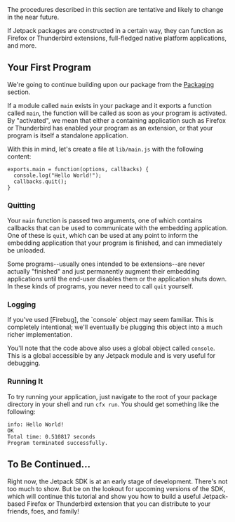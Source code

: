 <span class="aside">
The procedures described in this section are tentative and likely to
change in the near future.
</span>

If Jetpack packages are constructed in a certain way, they can function as
Firefox or Thunderbird extensions, full-fledged native platform applications,
and more.

## Your First Program ##

We're going to continue building upon our package from the [Packaging]
section.

If a module called `main` exists in your package and it exports a
function called `main`, the function will be called as soon as your
program is activated. By "activated", we mean that either a containing
application such as Firefox or Thunderbird has enabled your program as
an extension, or that your program is itself a standalone application.

With this in mind, let's create a file at `lib/main.js` with the
following content:

    exports.main = function(options, callbacks) {
      console.log("Hello World!");
      callbacks.quit();
    }

### Quitting ###

Your `main` function is passed two arguments, one of which contains
callbacks that can be used to communicate with the embedding application.
One of these is `quit`, which can be used at any point to inform the
embedding application that your program is finished, and can immediately
be unloaded.

Some programs--usually ones intended to be extensions--are never
actually "finished" and just permanently augment their embedding
applications until the end-user disables them or the application shuts
down. In these kinds of programs, you never need to call `quit`
yourself.

### Logging ###

<span class="aside">
If you've used [Firebug], the `console` object may seem familiar.
This is completely intentional; we'll eventually be plugging
this object into a much richer implementation.

  [Firebug]: http://getfirebug.com/
</span>

You'll note that the code above also uses a global object called `console`.
This is a global accessible by any Jetpack module and is very useful
for debugging.

### Running It ###

To try running your application, just navigate to the root of your
package directory in your shell and run `cfx run`.  You should
get something like the following:

    info: Hello World!
    OK
    Total time: 0.510817 seconds
    Program terminated successfully.

## To Be Continued... ##

Right now, the Jetpack SDK is at an early stage of
development. There's not too much to show. But be on the lookout for
upcoming versions of the SDK, which will continue this tutorial and
show you how to build a useful Jetpack-based Firefox or Thunderbird
extension that you can distribute to your friends, foes, and family!

  [Packaging]: #guide/packaging
